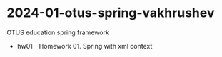 # 2024-01-otus-spring-vakhrushev
OTUS education spring framework
 - hw01 - Homework 01. Spring with xml context
